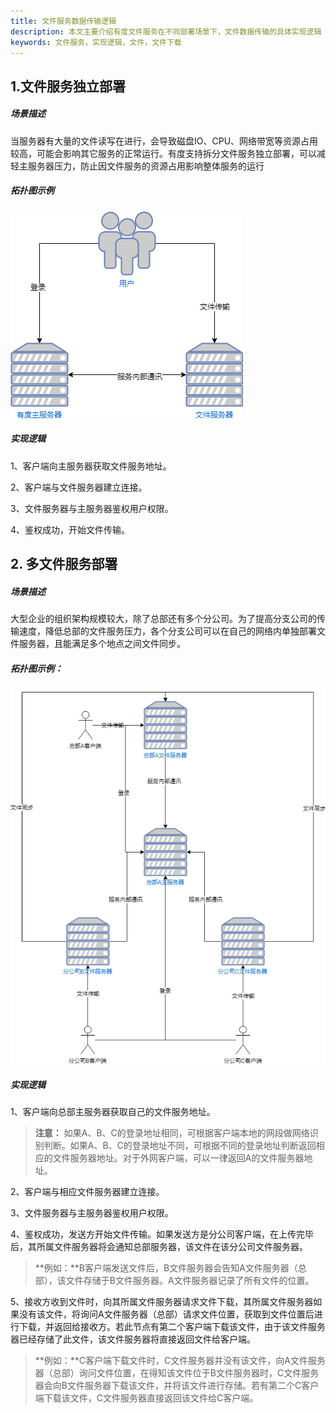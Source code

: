 ```yaml
---
title: 文件服务数据传输逻辑
description: 本文主要介绍有度文件服务在不同部署场景下，文件数据传输的具体实现逻辑
keywords: 文件服务，实现逻辑，文件，文件下载
---
```


## 1.文件服务独立部署

##### 场景描述

当服务器有大量的文件读写在进行，会导致磁盘IO、CPU、网络带宽等资源占用较高，可能会影响其它服务的正常运行。有度支持拆分文件服务独立部署，可以减轻主服务器压力，防止因文件服务的资源占用影响整体服务的运行

##### 拓扑图示例

 ![文件服务独立部署](res/i01_00017/filesvralone.png)

##### 实现逻辑

1、客户端向主服务器获取文件服务地址。

2、客户端与文件服务器建立连接。

3、文件服务器与主服务器鉴权用户权限。

4、鉴权成功，开始文件传输。



## 2. 多文件服务部署

##### 场景描述

大型企业的组织架构规模较大，除了总部还有多个分公司。为了提高分支公司的传输速度，降低总部的文件服务压力，各个分支公司可以在自己的网络内单独部署文件服务器，且能满足多个地点之间文件同步。

##### 拓扑图示例：

![多文件服务](res/i01_00017/filesvrdist.png)

##### 实现逻辑

1、客户端向总部主服务器获取自己的文件服务地址。

> **注意：** 如果A、B、C的登录地址相同，可根据客户端本地的网段做网络识别判断。如果A、B、C的登录地址不同，可根据不同的登录地址判断返回相应的文件服务器地址。对于外网客户端，可以一律返回A的文件服务器地址。

2、客户端与相应文件服务器建立连接。

3、文件服务器与主服务器鉴权用户权限。

4、鉴权成功，发送方开始文件传输。如果发送方是分公司客户端，在上传完毕后，其所属文件服务器将会通知总部服务器，该文件在该分公司文件服务器。

>**例如：**B客户端发送文件后，B文件服务器会告知A文件服务器（总部），该文件存储于B文件服务器。A文件服务器记录了所有文件的位置。

5、接收方收到文件时，向其所属文件服务器请求文件下载，其所属文件服务器如果没有该文件，将询问A文件服务器（总部）请求文件位置，获取到文件位置后进行下载，并返回给接收方。若此节点有第二个客户端下载该文件，由于该文件服务器已经存储了此文件，该文件服务器将直接返回文件给客户端。

>**例如：**C客户端下载文件时，C文件服务器并没有该文件，向A文件服务器（总部）询问文件位置，在得知该文件位于B文件服务器时，C文件服务器会向B文件服务器下载该文件，并将该文件进行存储。若有第二个C客户端下载该文件，C文件服务器直接返回该文件给C客户端。